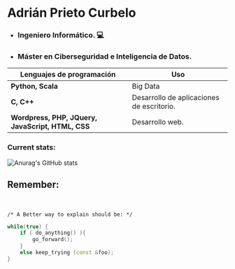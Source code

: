 
# Adrián Prieto Curbelo
* ### Ingeniero Informático. :computer:
* ### Máster en Ciberseguridad e Inteligencia de Datos.

Lenguajes de programación | Uso
------------------------- |---
 __Python, Scala__ | Big Data 
 __C, C++__ | Desarrollo de aplicaciones de escritorio.
 __Wordpress, PHP, JQuery, JavaScript, HTML, CSS__ | Desarrollo web.

### Current stats:
![Anurag's GitHub stats](https://github-readme-stats.vercel.app/api?username=alu0100948387&show_icons=true&theme=radical)


## Remember: 
</br>

`/* A Better way to explain should be: */`
```c++
while(true) {
    if ( do_anything() ){
        go_forward();
    }
    else keep_trying (const &foo);
}
```
